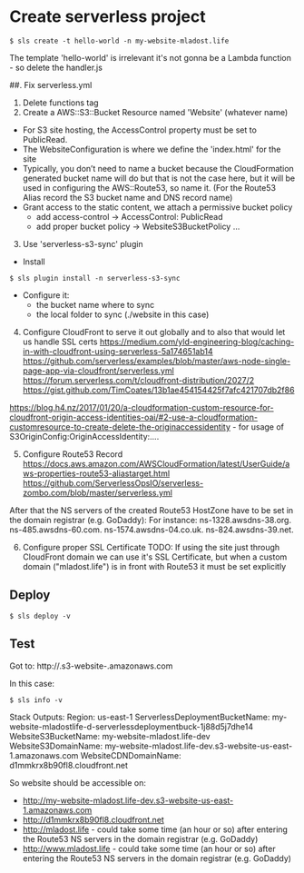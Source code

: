 # Create serverless project
```
$ sls create -t hello-world -n my-website-mladost.life
```
The template 'hello-world' is irrelevant it's not gonna be a Lambda function - so delete the handler.js

##. Fix serverless.yml
1. Delete functions tag
2. Create a AWS::S3::Bucket Resource named 'Website' (whatever name)
  - For S3 site hosting, the AccessControl property must be set to PublicRead.
  - The WebsiteConfiguration is where we define the 'index.html' for the site
  - Typically, you don’t need to name a bucket because the CloudFormation
   generated bucket name will do but that is not the case here,
   but it will be used in configuring the AWS::Route53, so name it.
   (For the Route53 Alias record the S3 bucket name and DNS record name)
  - Grant access to the static content, we attach a permissive bucket policy
    - add access-control -> AccessControl: PublicRead
    - add proper bucket policy -> WebsiteS3BucketPolicy ...

3. Use 'serverless-s3-sync' plugin
  - Install
```
$ sls plugin install -n serverless-s3-sync
```
  - Configure it:
    - the bucket name where to sync
    - the local folder to sync (./website in this case)

4. Configure CloudFront to serve it out globally and to also that would let us handle SSL certs
https://medium.com/yld-engineering-blog/caching-in-with-cloudfront-using-serverless-5a174651ab14
https://github.com/serverless/examples/blob/master/aws-node-single-page-app-via-cloudfront/serverless.yml
https://forum.serverless.com/t/cloudfront-distribution/2027/2
https://gist.github.com/TimCoates/13b1ae454154425f7afc421707db2f86

https://blog.h4.nz/2017/01/20/a-cloudformation-custom-resource-for-cloudfront-origin-access-identities-oai/#2-use-a-cloudformation-customresource-to-create-delete-the-originaccessidentity - for usage of S3OriginConfig:OriginAccessIdentity:....


5. Configure Route53 Record
https://docs.aws.amazon.com/AWSCloudFormation/latest/UserGuide/aws-properties-route53-aliastarget.html
https://github.com/ServerlessOpsIO/serverless-zombo.com/blob/master/serverless.yml

After that the NS servers of the created Route53 HostZone have to be set in the domain registrar (e.g. GoDaddy):
For instance:
ns-1328.awsdns-38.org.
ns-485.awsdns-60.com.
ns-1574.awsdns-04.co.uk.
ns-824.awsdns-39.net.

6. Configure proper SSL Certificate
TODO:
If using the site just through CloudFront domain we can use it's SSL Certificate,
but when a custom domain ("mladost.life") is in front with Route53 it must be set explicitly

## Deploy
```
$ sls deploy -v
```

## Test
Got to: http://<bucket-name>.s3-website-<AWS-region>.amazonaws.com

In this case:
```
$ sls info -v
```
Stack Outputs:
Region: us-east-1
ServerlessDeploymentBucketName: my-website-mladostlife-d-serverlessdeploymentbuck-1j88d5j7dhe14
WebsiteS3BucketName: my-website-mladost.life-dev
WebsiteS3DomainName: my-website-mladost.life-dev.s3-website-us-east-1.amazonaws.com
WebsiteCDNDomainName: d1mmkrx8b90fl8.cloudfront.net

So website should be accessible on:
- http://my-website-mladost.life-dev.s3-website-us-east-1.amazonaws.com
- http://d1mmkrx8b90fl8.cloudfront.net
- http://mladost.life      - could take some time (an hour or so) after entering the Route53 NS servers in the domain registrar (e.g. GoDaddy)
- http://www.mladost.life  - could take some time (an hour or so) after entering the Route53 NS servers in the domain registrar (e.g. GoDaddy)

